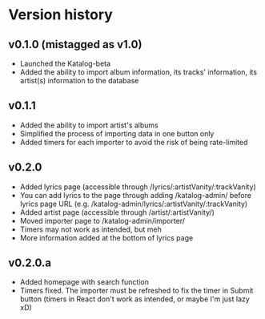 # Version history

## v0.1.0 (mistagged as v1.0)

- Launched the Katalog-beta
- Added the ability to import album information, its tracks' information, its artist(s) information to the database

## v0.1.1

- Added the ability to import artist's albums
- Simplified the process of importing data in one button only
- Added timers for each importer to avoid the risk of being rate-limited

## v0.2.0

- Added lyrics page (accessible through /lyrics/:artistVanity/:trackVanity)
- You can add lyrics to the page through adding /katalog-admin/ before lyrics page URL (e.g. /katalog-admin/lyrics/:artistVanity/:trackVanity)
- Added artist page (accessible through /artist/:artistVanity/)
- Moved importer page to /katalog-admin/importer/
- Timers may not work as intended, but meh
- More information added at the bottom of lyrics page

## v0.2.0.a

- Added homepage with search function
- Timers fixed. The importer must be refreshed to fix the timer in Submit button (timers in React don't work as intended, or maybe I'm just lazy xD)